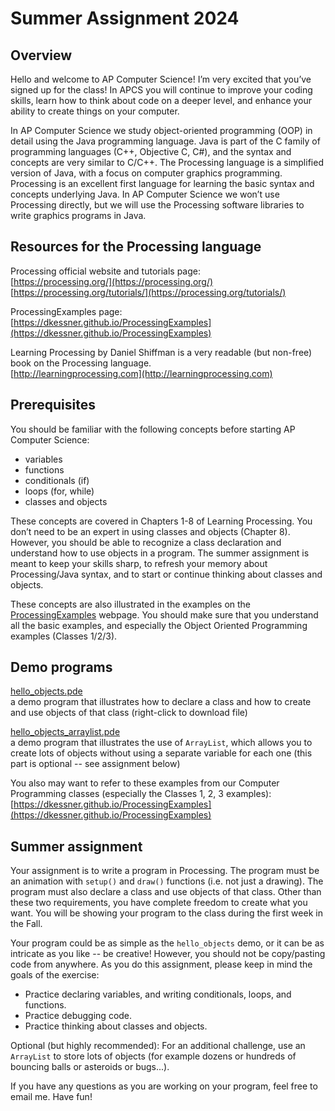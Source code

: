 ﻿# Summer Assignment 2024

## Overview

Hello and welcome to AP Computer Science!  I’m very excited that you’ve signed
up for the class!  In APCS you will continue to improve your coding skills,
learn how to think about code on a deeper level, and enhance your ability to
create things on your computer.

In AP Computer Science we study object-oriented programming (OOP) in detail
using the Java programming language.  Java is part of the C family of
programming languages (C++, Objective C, C#), and the syntax and concepts are
very similar to C/C++.  The Processing language is a simplified version of
Java, with a focus on computer graphics programming.  Processing is an
excellent first language for learning the basic syntax and concepts underlying
Java.  In AP Computer Science we won’t use Processing directly, but we will use
the Processing software libraries to write graphics programs in Java.

## Resources for the Processing language

Processing official website and tutorials page:  
[https://processing.org/](https://processing.org/)    
[https://processing.org/tutorials/](https://processing.org/tutorials/)  

ProcessingExamples page:  
[https://dkessner.github.io/ProcessingExamples](https://dkessner.github.io/ProcessingExamples)

Learning Processing by Daniel Shiffman is a very readable (but non-free) book
on the Processing language.  
[http://learningprocessing.com](http://learningprocessing.com)


## Prerequisites

You should be familiar with the following concepts before starting AP
Computer Science:

* variables
* functions
* conditionals (if)
* loops (for, while)
* classes and objects

These concepts are covered in Chapters 1-8 of Learning Processing.  You
don’t need to be an expert in using classes and objects (Chapter 8).
However, you should be able to recognize a class declaration and
understand how to use objects in a program.  The summer assignment is
meant to keep your skills sharp, to refresh your memory about
Processing/Java syntax, and to start or continue thinking about classes
and objects.

These concepts are also illustrated in the examples on the
[ProcessingExamples](https://dkessner.github.io/ProcessingExamples/)
webpage.  You should make sure that you understand all the basic
examples, and especially the Object Oriented Programming examples
(Classes 1/2/3).


## Demo programs

<a href="../hello_objects/hello_objects.pde">hello_objects.pde</a>  
a demo program that illustrates how to declare a class and how to create and
use objects of that class (right-click to download file)

<a href="../hello_objects_arraylist/hello_objects_arraylist.pde">hello_objects_arraylist.pde</a>  
a demo program that illustrates the use of `ArrayList`, which allows you to
create lots of objects without using a separate variable for each one (this
part is optional -- see assignment below)

You also may want to refer to these examples from our Computer Programming
classes (especially the Classes 1, 2, 3 examples):   
[https://dkessner.github.io/ProcessingExamples](https://dkessner.github.io/ProcessingExamples)

## Summer assignment

Your assignment is to write a program in Processing.  The program must be an
animation with `setup()` and `draw()` functions (i.e. not just a drawing).  The
program must also declare a class and use objects of that class.   Other than
these two requirements, you have complete freedom to create what you want.  You
will be showing your program to the class during the first week in the Fall.

Your program could be as simple as the `hello_objects` demo, or it can be as
intricate as you like -- be creative!  However, you should not be copy/pasting
code from anywhere.  As you do this assignment, please keep in mind the goals
of the exercise:

* Practice declaring variables, and writing conditionals, loops, and functions.
* Practice debugging code.
* Practice thinking about classes and objects.

Optional (but highly recommended):  For an additional challenge, use an
`ArrayList` to store lots of objects (for example dozens or hundreds of
bouncing balls or asteroids or bugs...).  

If you have any questions as you are working on your program, feel free to
email me.  Have fun!  

